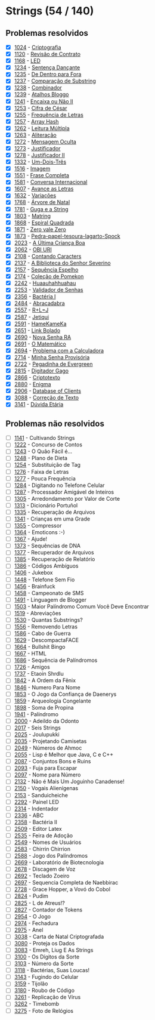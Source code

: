 # Strings (54 / 140)


## Problemas resolvidos

  - [x]  [1024](https://www.urionlinejudge.com.br/judge/pt/problems/view/1024) - [Criptografia](https://github.com/potigol/uoj-potigol/blob/master/src/1000/1024.poti)
  - [x]  [1120](https://www.urionlinejudge.com.br/judge/pt/problems/view/1120) - [Revisão de Contrato](https://github.com/potigol/uoj-potigol/blob/master/src/1100/1120.poti)
  - [x]  [1168](https://www.urionlinejudge.com.br/judge/pt/problems/view/1168) - [LED](https://github.com/potigol/uoj-potigol/blob/master/src/1100/1168.poti)
  - [x]  [1234](https://www.urionlinejudge.com.br/judge/pt/problems/view/1234) - [Sentença Dançante](https://github.com/potigol/uoj-potigol/blob/master/src/1200/1234.poti)
  - [x]  [1235](https://www.urionlinejudge.com.br/judge/pt/problems/view/1235) - [De Dentro para Fora](https://github.com/potigol/uoj-potigol/blob/master/src/1200/1235.poti)
  - [x]  [1237](https://www.urionlinejudge.com.br/judge/pt/problems/view/1237) - [Comparação de Substring](https://github.com/potigol/uoj-potigol/blob/master/src/1200/1237.poti)
  - [x]  [1238](https://www.urionlinejudge.com.br/judge/pt/problems/view/1238) - [Combinador](https://github.com/potigol/uoj-potigol/blob/master/src/1200/1238.poti)
  - [x]  [1239](https://www.urionlinejudge.com.br/judge/pt/problems/view/1239) - [Atalhos Bloggo](https://github.com/potigol/uoj-potigol/blob/master/src/1200/1239.poti)
  - [x]  [1241](https://www.urionlinejudge.com.br/judge/pt/problems/view/1241) - [Encaixa ou Não II](https://github.com/potigol/uoj-potigol/blob/master/src/1200/1241.poti)
  - [x]  [1253](https://www.urionlinejudge.com.br/judge/pt/problems/view/1253) - [Cifra de César](https://github.com/potigol/uoj-potigol/blob/master/src/1200/1253.poti)
  - [x]  [1255](https://www.urionlinejudge.com.br/judge/pt/problems/view/1255) - [Frequência de Letras](https://github.com/potigol/uoj-potigol/blob/master/src/1200/1255.poti)
  - [x]  [1257](https://www.urionlinejudge.com.br/judge/pt/problems/view/1257) - [Array Hash](https://github.com/potigol/uoj-potigol/blob/master/src/1200/1257.poti)
  - [x]  [1262](https://www.urionlinejudge.com.br/judge/pt/problems/view/1262) - [Leitura Múltipla](https://github.com/potigol/uoj-potigol/blob/master/src/1200/1262.poti)
  - [x]  [1263](https://www.urionlinejudge.com.br/judge/pt/problems/view/1263) - [Aliteração](https://github.com/potigol/uoj-potigol/blob/master/src/1200/1263.poti)
  - [x]  [1272](https://www.urionlinejudge.com.br/judge/pt/problems/view/1272) - [Mensagem Oculta](https://github.com/potigol/uoj-potigol/blob/master/src/1200/1272.poti)
  - [x]  [1273](https://www.urionlinejudge.com.br/judge/pt/problems/view/1273) - [Justificador](https://github.com/potigol/uoj-potigol/blob/master/src/1200/1273.poti)
  - [x]  [1278](https://www.urionlinejudge.com.br/judge/pt/problems/view/1278) - [Justificador II](https://github.com/potigol/uoj-potigol/blob/master/src/1200/1278.poti)
  - [x]  [1332](https://www.urionlinejudge.com.br/judge/pt/problems/view/1332) - [Um-Dois-Três](https://github.com/potigol/uoj-potigol/blob/master/src/1300/1332.poti)
  - [x]  [1516](https://www.urionlinejudge.com.br/judge/pt/problems/view/1516) - [Imagem](https://github.com/potigol/uoj-potigol/blob/master/src/1500/1516.poti)
  - [x]  [1551](https://www.urionlinejudge.com.br/judge/pt/problems/view/1551) - [Frase Completa](https://github.com/potigol/uoj-potigol/blob/master/src/1500/1551.poti)
  - [x]  [1581](https://www.urionlinejudge.com.br/judge/pt/problems/view/1581) - [Conversa Internacional](https://github.com/potigol/uoj-potigol/blob/master/src/1500/1581.poti)
  - [x]  [1607](https://www.urionlinejudge.com.br/judge/pt/problems/view/1607) - [Avance as Letras](https://github.com/potigol/uoj-potigol/blob/master/src/1600/1607.poti)
  - [x]  [1632](https://www.urionlinejudge.com.br/judge/pt/problems/view/1632) - [Variações](https://github.com/potigol/uoj-potigol/blob/master/src/1600/1632.poti)
  - [x]  [1768](https://www.urionlinejudge.com.br/judge/pt/problems/view/1768) - [Árvore de Natal](https://github.com/potigol/uoj-potigol/blob/master/src/1700/1768.poti)
  - [x]  [1781](https://www.urionlinejudge.com.br/judge/pt/problems/view/1781) - [Guga e a String](https://github.com/potigol/uoj-potigol/blob/master/src/1700/1781.poti)
  - [x]  [1803](https://www.urionlinejudge.com.br/judge/pt/problems/view/1803) - [Matring](https://github.com/potigol/uoj-potigol/blob/master/src/1800/1803.poti)
  - [x]  [1868](https://www.urionlinejudge.com.br/judge/pt/problems/view/1868) - [Espiral Quadrada](https://github.com/potigol/uoj-potigol/blob/master/src/1800/1868.poti)
  - [x]  [1871](https://www.urionlinejudge.com.br/judge/pt/problems/view/1871) - [Zero vale Zero](https://github.com/potigol/uoj-potigol/blob/master/src/1800/1871.poti)
  - [x]  [1873](https://www.urionlinejudge.com.br/judge/pt/problems/view/1873) - [Pedra-papel-tesoura-lagarto-Spock](https://github.com/potigol/uoj-potigol/blob/master/src/1800/1873.poti)
  - [x]  [2023](https://www.urionlinejudge.com.br/judge/pt/problems/view/2023) - [A Última Criança Boa](https://github.com/potigol/uoj-potigol/blob/master/src/2000/2023.poti)
  - [x]  [2062](https://www.urionlinejudge.com.br/judge/pt/problems/view/2062) - [OBI URI](https://github.com/potigol/uoj-potigol/blob/master/src/2000/2062.poti)
  - [x]  [2108](https://www.urionlinejudge.com.br/judge/pt/problems/view/2108) - [Contando Caracters](https://github.com/potigol/uoj-potigol/blob/master/src/2100/2108.poti)
  - [x]  [2137](https://www.urionlinejudge.com.br/judge/pt/problems/view/2137) - [A Biblioteca do Senhor Severino](https://github.com/potigol/uoj-potigol/blob/master/src/2100/2137.poti)
  - [x]  [2157](https://www.urionlinejudge.com.br/judge/pt/problems/view/2157) - [Sequência Espelho](https://github.com/potigol/uoj-potigol/blob/master/src/2100/2157.poti)
  - [x]  [2174](https://www.urionlinejudge.com.br/judge/pt/problems/view/2174) - [Coleção de Pomekon](https://github.com/potigol/uoj-potigol/blob/master/src/2100/2174.poti)
  - [x]  [2242](https://www.urionlinejudge.com.br/judge/pt/problems/view/2242) - [Huaauhahhuahau](https://github.com/potigol/uoj-potigol/blob/master/src/2200/2242.poti)
  - [x]  [2253](https://www.urionlinejudge.com.br/judge/pt/problems/view/2253) - [Validador de Senhas](https://github.com/potigol/uoj-potigol/blob/master/src/2200/2253.poti)
  - [x]  [2356](https://www.urionlinejudge.com.br/judge/pt/problems/view/2356) - [Bactéria I](https://github.com/potigol/uoj-potigol/blob/master/src/2300/2356.poti)
  - [x]  [2484](https://www.urionlinejudge.com.br/judge/pt/problems/view/2484) - [Abracadabra](https://github.com/potigol/uoj-potigol/blob/master/src/2400/2484.poti)
  - [x]  [2557](https://www.urionlinejudge.com.br/judge/pt/problems/view/2557) - [R+L=J](https://github.com/potigol/uoj-potigol/blob/master/src/2500/2557.poti)
  - [x]  [2587](https://www.urionlinejudge.com.br/judge/pt/problems/view/2587) - [Jetiqui](https://github.com/potigol/uoj-potigol/blob/master/src/2500/2587.poti)
  - [x]  [2591](https://www.urionlinejudge.com.br/judge/pt/problems/view/2591) - [HameKameKa](https://github.com/potigol/uoj-potigol/blob/master/src/2500/2591.poti)
  - [x]  [2651](https://www.urionlinejudge.com.br/judge/pt/problems/view/2651) - [Link Bolado](https://github.com/potigol/uoj-potigol/blob/master/src/2600/2651.poti)
  - [x]  [2690](https://www.urionlinejudge.com.br/judge/pt/problems/view/2690) - [Nova Senha RA](https://github.com/potigol/uoj-potigol/blob/master/src/2600/2690.poti)
  - [x]  [2691](https://www.urionlinejudge.com.br/judge/pt/problems/view/2691) - [O Matemático](https://github.com/potigol/uoj-potigol/blob/master/src/2600/2691.poti)
  - [x]  [2694](https://www.urionlinejudge.com.br/judge/pt/problems/view/2694) - [Problema com a Calculadora](https://github.com/potigol/uoj-potigol/blob/master/src/2600/2694.poti)
  - [x]  [2714](https://www.urionlinejudge.com.br/judge/pt/problems/view/2714) - [Minha Senha Provisória](https://github.com/potigol/uoj-potigol/blob/master/src/2700/2714.poti)
  - [x]  [2722](https://www.urionlinejudge.com.br/judge/pt/problems/view/2722) - [Pegadinha de Evergreen](https://github.com/potigol/uoj-potigol/blob/master/src/2700/2722.poti)
  - [x]  [2815](https://www.urionlinejudge.com.br/judge/pt/problems/view/2815) - [Digitador Gago](https://github.com/potigol/uoj-potigol/blob/master/src/2800/2815.poti)
  - [x]  [2866](https://www.urionlinejudge.com.br/judge/pt/problems/view/2866) - [Criptotexto](https://github.com/potigol/uoj-potigol/blob/master/src/2800/2866.poti)
  - [x]  [2880](https://www.urionlinejudge.com.br/judge/pt/problems/view/2880) - [Enigma](https://github.com/potigol/uoj-potigol/blob/master/src/2800/2880.poti)
  - [x]  [2906](https://www.urionlinejudge.com.br/judge/pt/problems/view/2906) - [Database of Clients](https://github.com/potigol/uoj-potigol/blob/master/src/2900/2906.poti)
  - [x]  [3088](https://www.urionlinejudge.com.br/judge/pt/problems/view/3088) - [Correção de Texto](https://github.com/potigol/uoj-potigol/blob/master/src/3000/3088.poti)
  - [x]  [3141](https://www.urionlinejudge.com.br/judge/pt/problems/view/3141) - [Dúvida Etária](https://github.com/potigol/uoj-potigol/blob/master/src/3100/3141.poti)
## Problemas não resolvidos

  - [ ]  [1141](https://www.urionlinejudge.com.br/judge/pt/problems/view/1141) - Cultivando Strings
  - [ ]  [1222](https://www.urionlinejudge.com.br/judge/pt/problems/view/1222) - Concurso de Contos
  - [ ]  [1243](https://www.urionlinejudge.com.br/judge/pt/problems/view/1243) - O Quão Fácil é...
  - [ ]  [1248](https://www.urionlinejudge.com.br/judge/pt/problems/view/1248) - Plano de Dieta
  - [ ]  [1254](https://www.urionlinejudge.com.br/judge/pt/problems/view/1254) - Substituição de Tag
  - [ ]  [1276](https://www.urionlinejudge.com.br/judge/pt/problems/view/1276) - Faixa de Letras
  - [ ]  [1277](https://www.urionlinejudge.com.br/judge/pt/problems/view/1277) - Pouca Frequência
  - [ ]  [1284](https://www.urionlinejudge.com.br/judge/pt/problems/view/1284) - Digitando no Telefone Celular
  - [ ]  [1287](https://www.urionlinejudge.com.br/judge/pt/problems/view/1287) - Processador Amigável de Inteiros
  - [ ]  [1305](https://www.urionlinejudge.com.br/judge/pt/problems/view/1305) - Arredondamento por Valor de Corte
  - [ ]  [1313](https://www.urionlinejudge.com.br/judge/pt/problems/view/1313) - Dicionário Portuñol
  - [ ]  [1335](https://www.urionlinejudge.com.br/judge/pt/problems/view/1335) - Recuperação de Arquivos
  - [ ]  [1341](https://www.urionlinejudge.com.br/judge/pt/problems/view/1341) - Crianças em uma Grade
  - [ ]  [1355](https://www.urionlinejudge.com.br/judge/pt/problems/view/1355) - Compressor
  - [ ]  [1364](https://www.urionlinejudge.com.br/judge/pt/problems/view/1364) - Emoticons :-)
  - [ ]  [1367](https://www.urionlinejudge.com.br/judge/pt/problems/view/1367) - Ajude!
  - [ ]  [1373](https://www.urionlinejudge.com.br/judge/pt/problems/view/1373) - Sequências de DNA
  - [ ]  [1377](https://www.urionlinejudge.com.br/judge/pt/problems/view/1377) - Recuperador de Arquivos
  - [ ]  [1385](https://www.urionlinejudge.com.br/judge/pt/problems/view/1385) - Recuperação de Relatório
  - [ ]  [1386](https://www.urionlinejudge.com.br/judge/pt/problems/view/1386) - Códigos Ambíguos
  - [ ]  [1406](https://www.urionlinejudge.com.br/judge/pt/problems/view/1406) - Jukebox
  - [ ]  [1448](https://www.urionlinejudge.com.br/judge/pt/problems/view/1448) - Telefone Sem Fio
  - [ ]  [1456](https://www.urionlinejudge.com.br/judge/pt/problems/view/1456) - Brainfuck
  - [ ]  [1458](https://www.urionlinejudge.com.br/judge/pt/problems/view/1458) - Campeonato de SMS
  - [ ]  [1491](https://www.urionlinejudge.com.br/judge/pt/problems/view/1491) - Linguagem de Blogger
  - [ ]  [1503](https://www.urionlinejudge.com.br/judge/pt/problems/view/1503) - Maior Palíndromo Comum Você Deve Encontrar
  - [ ]  [1519](https://www.urionlinejudge.com.br/judge/pt/problems/view/1519) - Abreviações
  - [ ]  [1530](https://www.urionlinejudge.com.br/judge/pt/problems/view/1530) - Quantas Substrings?
  - [ ]  [1556](https://www.urionlinejudge.com.br/judge/pt/problems/view/1556) - Removendo Letras
  - [ ]  [1586](https://www.urionlinejudge.com.br/judge/pt/problems/view/1586) - Cabo de Guerra
  - [ ]  [1629](https://www.urionlinejudge.com.br/judge/pt/problems/view/1629) - DescompactaFACE
  - [ ]  [1664](https://www.urionlinejudge.com.br/judge/pt/problems/view/1664) - Bullshit Bingo
  - [ ]  [1667](https://www.urionlinejudge.com.br/judge/pt/problems/view/1667) - HTML
  - [ ]  [1686](https://www.urionlinejudge.com.br/judge/pt/problems/view/1686) - Sequência de Palíndromos
  - [ ]  [1726](https://www.urionlinejudge.com.br/judge/pt/problems/view/1726) - Amigos
  - [ ]  [1737](https://www.urionlinejudge.com.br/judge/pt/problems/view/1737) - Etaoin Shrdlu
  - [ ]  [1842](https://www.urionlinejudge.com.br/judge/pt/problems/view/1842) - A Ordem da Fênix
  - [ ]  [1846](https://www.urionlinejudge.com.br/judge/pt/problems/view/1846) - Numero Para Nome
  - [ ]  [1853](https://www.urionlinejudge.com.br/judge/pt/problems/view/1853) - O Jogo da Confiança de Daenerys
  - [ ]  [1859](https://www.urionlinejudge.com.br/judge/pt/problems/view/1859) - Arqueologia Congelante
  - [ ]  [1898](https://www.urionlinejudge.com.br/judge/pt/problems/view/1898) - Soma de Propina
  - [ ]  [1941](https://www.urionlinejudge.com.br/judge/pt/problems/view/1941) - Palíndromo
  - [ ]  [2000](https://www.urionlinejudge.com.br/judge/pt/problems/view/2000) - Adeildo da Odonto
  - [ ]  [2017](https://www.urionlinejudge.com.br/judge/pt/problems/view/2017) - Seis Strings
  - [ ]  [2025](https://www.urionlinejudge.com.br/judge/pt/problems/view/2025) - Joulupukki
  - [ ]  [2035](https://www.urionlinejudge.com.br/judge/pt/problems/view/2035) - Projetando Camisetas
  - [ ]  [2049](https://www.urionlinejudge.com.br/judge/pt/problems/view/2049) - Números de Ahmoc
  - [ ]  [2055](https://www.urionlinejudge.com.br/judge/pt/problems/view/2055) - Lisp é Melhor que Java, C e C++
  - [ ]  [2087](https://www.urionlinejudge.com.br/judge/pt/problems/view/2087) - Conjuntos Bons e Ruins
  - [ ]  [2093](https://www.urionlinejudge.com.br/judge/pt/problems/view/2093) - Fuja para Escapar
  - [ ]  [2097](https://www.urionlinejudge.com.br/judge/pt/problems/view/2097) - Nome para Número
  - [ ]  [2132](https://www.urionlinejudge.com.br/judge/pt/problems/view/2132) - Não é Mais Um Joguinho Canadense!
  - [ ]  [2150](https://www.urionlinejudge.com.br/judge/pt/problems/view/2150) - Vogais Alienígenas
  - [ ]  [2153](https://www.urionlinejudge.com.br/judge/pt/problems/view/2153) - Sanduicheiche
  - [ ]  [2292](https://www.urionlinejudge.com.br/judge/pt/problems/view/2292) - Painel LED
  - [ ]  [2314](https://www.urionlinejudge.com.br/judge/pt/problems/view/2314) - Indentador
  - [ ]  [2336](https://www.urionlinejudge.com.br/judge/pt/problems/view/2336) - ABC
  - [ ]  [2358](https://www.urionlinejudge.com.br/judge/pt/problems/view/2358) - Bactéria II
  - [ ]  [2509](https://www.urionlinejudge.com.br/judge/pt/problems/view/2509) - Editor Latex
  - [ ]  [2535](https://www.urionlinejudge.com.br/judge/pt/problems/view/2535) - Feira de Adoção
  - [ ]  [2549](https://www.urionlinejudge.com.br/judge/pt/problems/view/2549) - Nomes de Usuários
  - [ ]  [2583](https://www.urionlinejudge.com.br/judge/pt/problems/view/2583) - Chirrin Chirrion
  - [ ]  [2588](https://www.urionlinejudge.com.br/judge/pt/problems/view/2588) - Jogo dos Palíndromos
  - [ ]  [2669](https://www.urionlinejudge.com.br/judge/pt/problems/view/2669) - Laboratório de Biotecnologia
  - [ ]  [2678](https://www.urionlinejudge.com.br/judge/pt/problems/view/2678) - Discagem de Voz
  - [ ]  [2692](https://www.urionlinejudge.com.br/judge/pt/problems/view/2692) - Teclado Zoeiro
  - [ ]  [2697](https://www.urionlinejudge.com.br/judge/pt/problems/view/2697) - Sequencia Completa de Naebbirac
  - [ ]  [2728](https://www.urionlinejudge.com.br/judge/pt/problems/view/2728) - Grace Hopper, a Vovó do Cobol
  - [ ]  [2824](https://www.urionlinejudge.com.br/judge/pt/problems/view/2824) - Pudim
  - [ ]  [2825](https://www.urionlinejudge.com.br/judge/pt/problems/view/2825) - L de Atreus!?
  - [ ]  [2827](https://www.urionlinejudge.com.br/judge/pt/problems/view/2827) - Contador de Tokens
  - [ ]  [2954](https://www.urionlinejudge.com.br/judge/pt/problems/view/2954) - O Jogo
  - [ ]  [2974](https://www.urionlinejudge.com.br/judge/pt/problems/view/2974) - Fechadura
  - [ ]  [2975](https://www.urionlinejudge.com.br/judge/pt/problems/view/2975) - Anel
  - [ ]  [3038](https://www.urionlinejudge.com.br/judge/pt/problems/view/3038) - Carta de Natal Criptografada
  - [ ]  [3080](https://www.urionlinejudge.com.br/judge/pt/problems/view/3080) - Proteja os Dados
  - [ ]  [3083](https://www.urionlinejudge.com.br/judge/pt/problems/view/3083) - Emreh, Liug E As Strings
  - [ ]  [3100](https://www.urionlinejudge.com.br/judge/pt/problems/view/3100) - Os Dígitos da Sorte
  - [ ]  [3103](https://www.urionlinejudge.com.br/judge/pt/problems/view/3103) - Número da Sorte
  - [ ]  [3118](https://www.urionlinejudge.com.br/judge/pt/problems/view/3118) - Bactérias, Suas Loucas!
  - [ ]  [3143](https://www.urionlinejudge.com.br/judge/pt/problems/view/3143) - Fugindo do Celular
  - [ ]  [3159](https://www.urionlinejudge.com.br/judge/pt/problems/view/3159) - Tijolão
  - [ ]  [3180](https://www.urionlinejudge.com.br/judge/pt/problems/view/3180) - Roubo de Código
  - [ ]  [3261](https://www.urionlinejudge.com.br/judge/pt/problems/view/3261) - Replicação de Vírus
  - [ ]  [3262](https://www.urionlinejudge.com.br/judge/pt/problems/view/3262) - Timebomb
  - [ ]  [3275](https://www.urionlinejudge.com.br/judge/pt/problems/view/3275) - Foto de Relógios